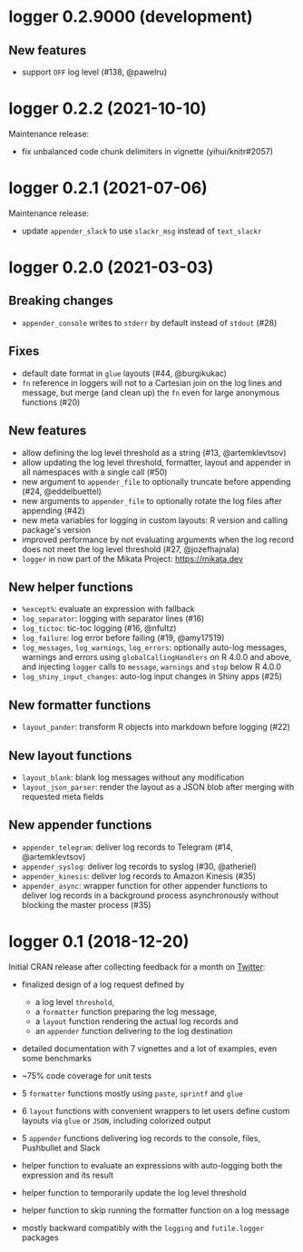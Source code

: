 # logger 0.2.9000 (development)

## New features

* support `OFF` log level (#138, @pawelru)

# logger 0.2.2 (2021-10-10)

Maintenance release:

* fix unbalanced code chunk delimiters in vignette (yihui/knitr#2057)

# logger 0.2.1 (2021-07-06)

Maintenance release:

* update `appender_slack` to use `slackr_msg` instead of `text_slackr`

# logger 0.2.0 (2021-03-03)

## Breaking changes

* `appender_console` writes to `stderr` by default instead of `stdout` (#28)

## Fixes

* default date format in `glue` layouts (#44, @burgikukac)
* `fn` reference in loggers will not to a Cartesian join on the log lines and message, but merge (and clean up) the `fn` even for large anonymous functions (#20)

## New features

* allow defining the log level threshold as a string (#13, @artemklevtsov)
* allow updating the log level threshold, formatter, layout and appender in all namespaces with a single call (#50)
* new argument to `appender_file` to optionally truncate before appending (#24, @eddelbuettel)
* new arguments to `appender_file` to optionally rotate the log files after appending (#42)
* new meta variables for logging in custom layouts: R version and calling package's version
* improved performance by not evaluating arguments when the log record does not meet the log level threshold (#27, @jozefhajnala)
* `logger` in now part of the Mikata Project: https://mikata.dev

## New helper functions

* `%except%`: evaluate an expression with fallback
* `log_separator`: logging with separator lines (#16)
* `log_tictoc`: tic-toc logging (#16, @nfultz)
* `log_failure`: log error before failing (#19, @amy17519)
* `log_messages`, `log_warnings`, `log_errors`: optionally auto-log messages, warnings and errors using `globalCallingHandlers` on R 4.0.0 and above, and injecting `logger` calls to `message`, `warnings` and `stop` below R 4.0.0
* `log_shiny_input_changes`: auto-log input changes in Shiny apps (#25)

## New formatter functions

* `layout_pander`: transform R objects into markdown before logging (#22)

## New layout functions

* `layout_blank`: blank log messages without any modification
* `layout_json_parser`: render the layout as a JSON blob after merging with requested meta fields

## New appender functions

* `appender_telegram`: deliver log records to Telegram (#14, @artemklevtsov)
* `appender_syslog`: deliver log records to syslog (#30, @atheriel)
* `appender_kinesis`: deliver log records to Amazon Kinesis (#35)
* `appender_async`: wrapper function for other appender functions to deliver log records in a background process asynchronously without blocking the master process (#35)

# logger 0.1 (2018-12-20)

Initial CRAN release after collecting feedback for a month on [Twitter](https://twitter.com/daroczig/status/1067461632677330944):

* finalized design of a log request defined by

    * a log level `threshold`,
    * a `formatter` function preparing the log message,
    * a `layout` function rendering the actual log records and
    * an `appender` function delivering to the log destination

* detailed documentation with 7 vignettes and a lot of examples, even some benchmarks
* ~75% code coverage for unit tests
* 5 `formatter` functions mostly using `paste`, `sprintf` and `glue`
* 6 `layout` functions with convenient wrappers to let users define custom layouts via `glue` or `JSON`, including colorized output
* 5 `appender` functions delivering log records to the console, files, Pushbullet and Slack
* helper function to evaluate an expressions with auto-logging both the expression and its result
* helper function to temporarily update the log level threshold
* helper function to skip running the formatter function on a log message
* mostly backward compatibly with the `logging` and `futile.logger` packages
